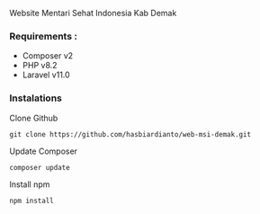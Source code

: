 Website Mentari Sehat Indonesia Kab Demak

### Requirements :
- Composer v2
- PHP v8.2
- Laravel v11.0


### Instalations

Clone Github
```
git clone https://github.com/hasbiardianto/web-msi-demak.git
```

Update Composer
```
composer update
```

Install npm
```
npm install
```
